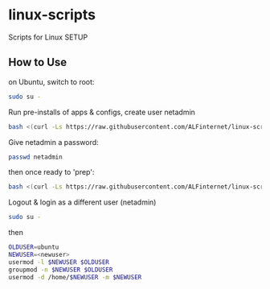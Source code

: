 # linux-scripts
Scripts for Linux SETUP

## How to Use
on Ubuntu, switch to root:
```bash
sudo su -
```

Run pre-installs of apps & configs, create user netadmin
```bash
bash <(curl -Ls https://raw.githubusercontent.com/ALFinternet/linux-scripts/master/ubuntu-install.sh)
```

Give netadmin a password:
```bash
passwd netadmin
```

then once ready to 'prep':

```bash
bash <(curl -Ls https://raw.githubusercontent.com/ALFinternet/linux-scripts/master/prepare-ubuntu-template.sh)
```


Logout & login as a different user (netadmin)
```bash
sudo su -
```
then
```bash
OLDUSER=ubuntu
NEWUSER=<newuser>
usermod -l $NEWUSER $OLDUSER
groupmod -n $NEWUSER $OLDUSER
usermod -d /home/$NEWUSER -m $NEWUSER
```